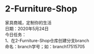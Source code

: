# 2-Furniture-Shop
家具商城，定制你的生活<br/>
日期：2020年5月24日<br/>
今日任务：<br/>
1、在2-Furniture-Shop仓库创建分支branch<br/>
命名：branch学号；如：branch17515705<br/>

